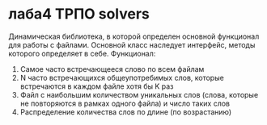 # лаба4 ТРПО solvers
Динамическая библиотека, в которой определен основной функционал для работы с файлами. Основной класс наследует интерфейс, методы которого определяет в себе.
Функционал:
1) Самое часто встречающееся слово по всем файлам
2) N часто встречающихся общеупотребимых слов, которые встречаются в каждом файле хотя бы K раз
3) Файл с наибольшим количеством уникальных слов (слова, которые не повторяются в рамках одного файла) и число таких слов
4) Распределение количества слов по длине (по возрастанию)
